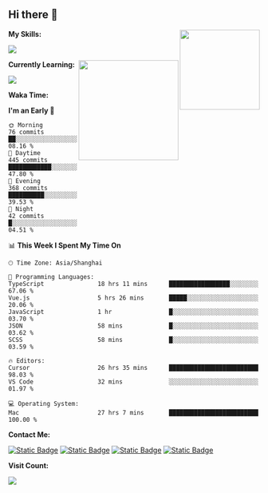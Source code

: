 ## Hi there 👋

<img align="right" height=160 src="https://s2.loli.net/2024/05/01/uw3cVq5TUCnhYLy.png" />

**My Skills:**
<p align="left">
  <a href="https://skillicons.dev">
    <img src="https://skillicons.dev/icons?i=git,docker,go,js,ts,react,vue,tailwind,electron,nextjs&perline=8" />
  </a>
</p>

<a href="https://github.com/anuraghazra/convoychat">
  <img height=200 align="right" src="https://stats.ronki.moe/api/top-langs?username=lonzzi&layout=compact&langs_count=8&card_width=320" />
</a>

**Currently Learning:**
<p align="left">
  <a href="https://skillicons.dev">
    <img src="https://skillicons.dev/icons?i=flutter,dart,py,rust" />
  </a>
</p>



**Waka Time:**
<!--START_SECTION:waka-->
**I'm an Early 🐤** 

```text
🌞 Morning                76 commits          ██░░░░░░░░░░░░░░░░░░░░░░░   08.16 % 
🌆 Daytime                445 commits         ████████████░░░░░░░░░░░░░   47.80 % 
🌃 Evening                368 commits         ██████████░░░░░░░░░░░░░░░   39.53 % 
🌙 Night                  42 commits          █░░░░░░░░░░░░░░░░░░░░░░░░   04.51 % 
```


📊 **This Week I Spent My Time On** 

```text
🕑︎ Time Zone: Asia/Shanghai

💬 Programming Languages: 
TypeScript               18 hrs 11 mins      █████████████████░░░░░░░░   67.06 % 
Vue.js                   5 hrs 26 mins       █████░░░░░░░░░░░░░░░░░░░░   20.06 % 
JavaScript               1 hr                █░░░░░░░░░░░░░░░░░░░░░░░░   03.70 % 
JSON                     58 mins             █░░░░░░░░░░░░░░░░░░░░░░░░   03.62 % 
SCSS                     58 mins             █░░░░░░░░░░░░░░░░░░░░░░░░   03.59 % 

🔥 Editors: 
Cursor                   26 hrs 35 mins      █████████████████████████   98.03 % 
VS Code                  32 mins             ░░░░░░░░░░░░░░░░░░░░░░░░░   01.97 % 

💻 Operating System: 
Mac                      27 hrs 7 mins       █████████████████████████   100.00 % 
```


<!--END_SECTION:waka-->

**Contact Me:**
<p>
  <a href="https://space.bilibili.com/13424328"><img alt="Static Badge" src="https://img.shields.io/badge/bilibili-ColourCode?style=flat-square&logo=bilibili&color=%23fb7299"></a>
  <a href="https://github.com/lonzzi"><img alt="Static Badge" src="https://img.shields.io/badge/GitHub-ColourCode?style=flat-square&logo=GitHub&color=%23555555"></a>
  <a href="https://twitter.com/lonzzi102"><img alt="Static Badge" src="https://img.shields.io/badge/X-ColourCode?style=flat-square&logo=x&color=%231D9BF0"></a>
  <a href="https://t.me/ronkimoe"><img alt="Static Badge" src="https://img.shields.io/badge/telegram-ColourCode?style=flat-square&logo=telegram&color=%23ED1965"></a>
</p>

**Visit Count:**
<p>
  <img src="https://count.ronki.moe/github:lonzzi?theme=rule34&render=pixelated">
</p>
